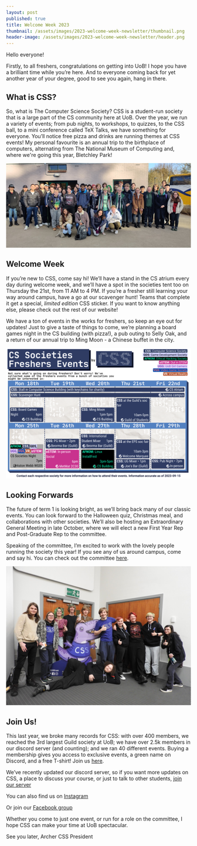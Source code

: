 ```yaml
---
layout: post
published: true
title: Welcome Week 2023
thumbnail: /assets/images/2023-welcome-week-newsletter/thumbnail.png
header-image: /assets/images/2023-welcome-week-newsletter/header.png
---
```

Hello everyone!

Firstly, to all freshers, congratulations on getting into UoB! I hope you have a brilliant time while you’re here. And to everyone coming back for yet another year of your degree, good to see you again, hang in there.

## What is CSS?

So, what is The Computer Science Society? CSS is a student-run society that is a large part of the CS community here at UoB. Over the year, we run a variety of events; from pub nights, to workshops, to quizzes, to the CSS ball, to a mini conference called TeX Talks, we have something for everyone. You’ll notice free pizza and drinks are running themes at CSS events! My personal favourite is an annual trip to the birthplace of computers, alternating from The National Museum of Computing and, where we're going this year, Bletchley Park!

![Group photo of last year's TNMoC trp attendees](/assets/images/2023-welcome-week-newsletter/tnmoc.jpg)

## Welcome Week

If you’re new to CSS, come say hi! We’ll have a stand in the CS atrium every day during welcome week, and we’ll have a spot in the societies tent too on Thursday the 21st, from 11 AM to 4 PM. If you’re a fresher still learning your way around campus, have a go at our scavenger hunt! Teams that complete it get a special, *limited edition* CSS sticker. If you want to know anything else, please check out the rest of our website!

We have a ton of events in the works for freshers, so keep an eye out for updates! Just to give a taste of things to come, we’re planning a board games night in the CS building (with pizza!), a pub outing to Selly Oak, and a return of our annual trip to Ming Moon - a Chinese buffet in the city.

![Welcome week calendar for 2023](/assets/images/2023-welcome-week-newsletter/calendar.png)

## Looking Forwards

The future of term 1 is looking bright, as we’ll bring back many of our classic events. You can look forward to the Halloween quiz, Christmas meal, and collaborations with other societies. We’ll also be hosting an Extraordinary General Meeting in late October, where we will elect a new First Year Rep and Post-Graduate Rep to the committee.

Speaking of the committee, I’m excited to work with the lovely people running the society this year! If you see any of us around campus, come and say hi. You can check out the committee [here](/committee).

![Incoming committee for 2023](/assets/images/2023-welcome-week-newsletter/committee.jpg)

## Join Us!

This last year, we broke many records for CSS: with over 400 members, we reached the 3rd largest Guild society at UoB; we have over 2.5k members in our discord server (and counting); and we ran 40 different events. Buying a membership gives you access to exclusive events, a green name on Discord, and a free T-shirt! Join us [here](/join).

We’ve recently updated our discord server, so if you want more updates on CSS, a place to discuss your course, or just to talk to other students, [join our server](/discord)

You can also find us on [Instagram](/instagram)

Or join our [Facebook group](/facebook)

Whether you come to just one event, or run for a role on the committee, I hope CSS can make your time at UoB spectacular.

See you later,
Archer
CSS President
